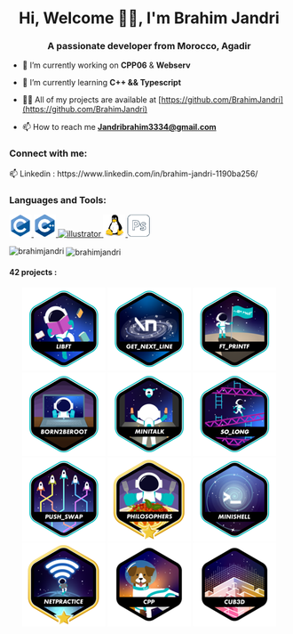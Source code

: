 <h1 align="center">Hi, Welcome 👨‍💻, I'm Brahim Jandri</h1>
<h3 align="center">A passionate developer from Morocco, Agadir</h3>

- 🔭 I’m currently working on **CPP06** & **Webserv**

- 🌱 I’m currently learning **C++ && Typescript**

- 👨‍💻 All of my projects are available at [https://github.com/BrahimJandri](https://github.com/BrahimJandri)

- 📫 How to reach me **Jandribrahim3334@gmail.com**

<h3 align="left">Connect with me:</h3>
 📫 Linkedin : https://www.linkedin.com/in/brahim-jandri-1190ba256/
<p align="left">
</p>

<h3 align="left">Languages and Tools:</h3>
<p align="left"> <a href="https://www.cprogramming.com/" target="_blank" rel="noreferrer"> <img src="https://raw.githubusercontent.com/devicons/devicon/master/icons/c/c-original.svg" alt="c" width="40" height="40"/> </a> <a href="https://www.w3schools.com/cpp/" target="_blank" rel="noreferrer"> <img src="https://raw.githubusercontent.com/devicons/devicon/master/icons/cplusplus/cplusplus-original.svg" alt="cplusplus" width="40" height="40"/> </a> <a href="https://www.adobe.com/in/products/illustrator.html" target="_blank" rel="noreferrer"> <img src="https://www.vectorlogo.zone/logos/adobe_illustrator/adobe_illustrator-icon.svg" alt="illustrator" width="40" height="40"/> </a> <a href="https://www.linux.org/" target="_blank" rel="noreferrer"> <img src="https://raw.githubusercontent.com/devicons/devicon/master/icons/linux/linux-original.svg" alt="linux" width="40" height="40"/> </a> <a href="https://www.photoshop.com/en" target="_blank" rel="noreferrer"> <img src="https://raw.githubusercontent.com/devicons/devicon/master/icons/photoshop/photoshop-line.svg" alt="photoshop" width="40" height="40"/> </a> </p>

<p><img align="left" src="https://github-readme-stats.vercel.app/api/top-langs?username=brahimjandri&show_icons=true&locale=en&layout=compact" alt="brahimjandri" /></p>

<p>&nbsp;<img align="center" src="https://github-readme-stats.vercel.app/api?username=brahimjandri&show_icons=true&locale=en" alt="brahimjandri" /></p>





#### 42 projects :

<p align="center">
<a href=https://github.com/BrahimJandri/libft><img src="https://github.com/BrahimJandri/libft/blob/main/libft.png"></a>
<a href=https://github.com/BrahimJandri/Get_Next_Line><img src="https://github.com/BrahimJandri/Get_Next_Line/blob/main/get_next_line.png"></a>
<a href=https://github.com/BrahimJandri/ft_printf><img src="https://github.com/BrahimJandri/ft_printf/blob/main/ft_printf.png"></a>
<a href=https://github.com/BrahimJandri/born2beroot><img src="https://github.com/BrahimJandri/Born2BeRoot/blob/main/born2beroot.png"></a>
 <a href=https://github.com/BrahimJandri/Minitalk><img src="https://github.com/BrahimJandri/Minitalk/blob/main/minitalke.png"></a>
 <a href=https://github.com/BrahimJandri/so_long><img src="https://github.com/BrahimJandri/so_long/blob/main/so_longe.png"></a>
  <a href=https://github.com/BrahimJandri/push_swap><img src="https://github.com/BrahimJandri/push_swap/blob/main/push_swape.png"></a>
  <a href=https://github.com/BrahimJandri/Philosophers><img src="https://github.com/BrahimJandri/Philosophers/blob/main/philosopher.png"></a>
  <a href=https://github.com/BrahimJandri/MINICHELL><img src="https://github.com/BrahimJandri/MINICHELL/blob/main/minishelle.png"></a>
  <a href=https://github.com/BrahimJandri/NetPractice><img src="https://github.com/BrahimJandri/NetPractice/blob/main/netpractice.png"></a>
 <a href=https://github.com/BrahimJandri/CPP-Modules><img src="https://github.com/BrahimJandri/CPP-Modules/blob/main/cpp.png"></a>
  <a href=https://github.com/BrahimJandri/cub3d><img src="https://github.com/BrahimJandri/cub3d/blob/main/cub3d.png"></a>


</p>
